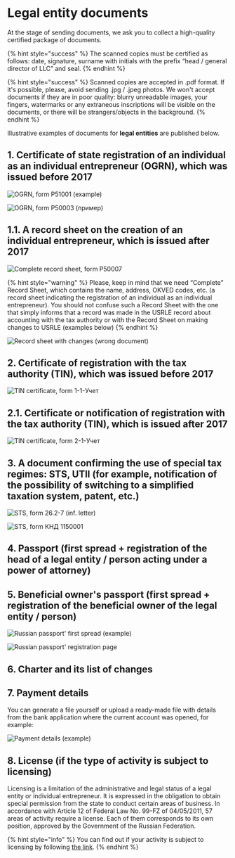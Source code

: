 # Legal entity documents

At the stage of sending documents, we ask you to collect a high-quality certified package of documents.

{% hint style="success" %}
The scanned copies must be certified as follows: date, signature, surname with initials with the prefix “head / general director of LLC” and seal.
{% endhint %}

{% hint style="success" %}
Scanned copies are accepted in .pdf format. If it's possible, please, avoid sending .jpg / .jpeg photos. We won't accept documents if they are in poor quality: blurry unreadable images, your fingers, watermarks or any extraneous inscriptions will be visible on the documents, or there will be strangers/objects in the background.
{% endhint %}

Illustrative examples of documents for **legal entities** are published below.

## **1. Certificate of state registration of an individual as an individual entrepreneur (OGRN), which was issued before 2017**

![OGRN, form Р51001 (example)](../.gitbook/assets/ogrn-primer-forma-r51001.png)

![OGRN, form Р50003 (пример)](../.gitbook/assets/ogrn-primer-forma-r50003.jpg)

## **1.1.** A record sheet on the creation of an individual entrepreneur, which is issued after 2017

![Complete record sheet, form Р50007](../.gitbook/assets/list-zapisi-forma-r50007.png)

{% hint style="warning" %}
Please, keep in mind that we need “Complete” Record Sheet, which contains the name, address, OKVED codes, etc. (a record sheet indicating the registration of an individual as an individual entrepreneur). You should not confuse such a Record Sheet with the one that simply informs that a record was made in the USRLE record about accounting with the tax authority or with the Record Sheet on making changes to USRLE (examples below)
{% endhint %}

![Record sheet with changes (wrong document)](../.gitbook/assets/list-o-vnesenii-izmenenii.png)

## **2. Certificate of registration with the tax authority (TIN), which was issued before 2017**

![TIN certificate, form 1-1-Учет](../.gitbook/assets/inn-forma-1-1-uchet.png)

## **2.1. Certificate or notification of registration with the tax authority (TIN), which is issued after 2017**

![TIN certificate, form 2-1-Учет](../.gitbook/assets/inn-forma-1-1-uchet.jpg)

## **3.** A document confirming the use of special tax regimes: STS, UTII (for example, notification of the possibility of switching to a simplified taxation system, patent, etc.)

![STS, form 26.2-7 (inf. letter)](../.gitbook/assets/usn-forma-26.2-7.jpg)

![STS, form КНД 1150001](../.gitbook/assets/usn-forma.jpg)

## **4.** Passport (first spread + registration of the head of a legal entity / person acting under a power of attorney)

## 5. Beneficial owner's passport (first spread + registration of the beneficial owner of the legal entity / person)

![Russian passport' first spread (example)](../.gitbook/assets/pasport\_rf.jpg)

![Russian passport' registration page](../.gitbook/assets/russia-passport-registration-scaled.jpg)

## 6. Charter and its list of changes

## 7. Payment details

You can generate a file yourself or upload a ready-made file with details from the bank application where the current account was opened, for example:

![Payment details (example)](../.gitbook/assets/rekvizity.png)

## 8. License (if the type of activity is subject to licensing)

Licensing is a limitation of the administrative and legal status of a legal entity or individual entrepreneur. It is expressed in the obligation to obtain special permission from the state to conduct certain areas of business. In accordance with Article 12 of Federal Law No. 99-FZ of 04/05/2011, 57 areas of activity require a license. Each of them corresponds to its own position, approved by the Government of the Russian Federation.

{% hint style="info" %}
You can find out if your activity is subject to licensing by following [the link](http://www.consultant.ru/document/cons\_doc\_LAW\_113658/6a4a5b5468ba8b99831699f7d048d2a5d7710610/).
{% endhint %}

##
